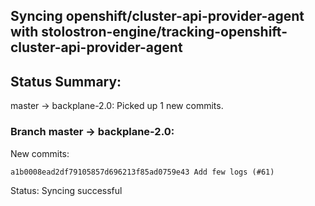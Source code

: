 ## Syncing openshift/cluster-api-provider-agent with stolostron-engine/tracking-openshift-cluster-api-provider-agent

## Status Summary:

master -> backplane-2.0: Picked up 1 new commits.  

### Branch master -> backplane-2.0:

New commits:

```
a1b0008ead2df79105857d696213f85ad0759e43 Add few logs (#61)
```

Status: Syncing successful
